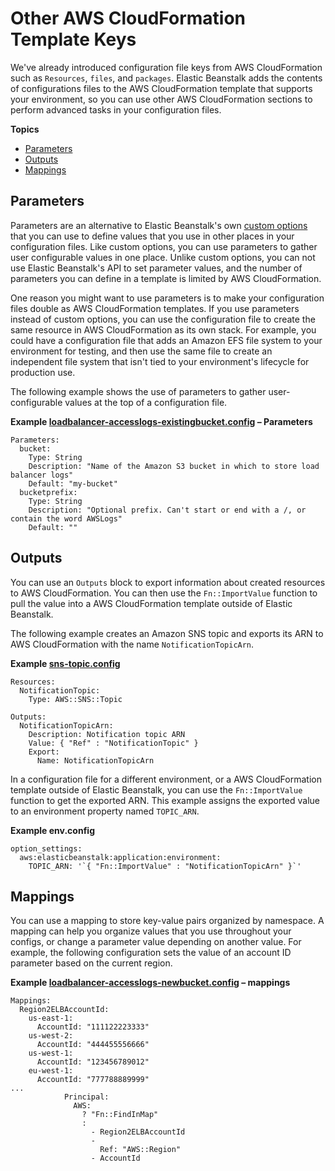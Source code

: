 # Other AWS CloudFormation Template Keys<a name="ebextensions-otherkeys"></a>

We've already introduced configuration file keys from AWS CloudFormation such as `Resources`, `files`, and `packages`\. Elastic Beanstalk adds the contents of configurations files to the AWS CloudFormation template that supports your environment, so you can use other AWS CloudFormation sections to perform advanced tasks in your configuration files\.

**Topics**
+ [Parameters](#ebextensions-otherkeys-parameters)
+ [Outputs](#ebextensions-otherkeys-outputs)
+ [Mappings](#ebextensions-otherkeys-mappings)

## Parameters<a name="ebextensions-otherkeys-parameters"></a>

Parameters are an alternative to Elastic Beanstalk's own [custom options](configuration-options-custom.md) that you can use to define values that you use in other places in your configuration files\. Like custom options, you can use parameters to gather user configurable values in one place\. Unlike custom options, you can not use Elastic Beanstalk's API to set parameter values, and the number of parameters you can define in a template is limited by AWS CloudFormation\.

One reason you might want to use parameters is to make your configuration files double as AWS CloudFormation templates\. If you use parameters instead of custom options, you can use the configuration file to create the same resource in AWS CloudFormation as its own stack\. For example, you could have a configuration file that adds an Amazon EFS file system to your environment for testing, and then use the same file to create an independent file system that isn't tied to your environment's lifecycle for production use\.

The following example shows the use of parameters to gather user\-configurable values at the top of a configuration file\.

**Example [loadbalancer\-accesslogs\-existingbucket\.config](https://github.com/awslabs/elastic-beanstalk-samples/tree/master/configuration-files/aws-provided/resource-configuration/loadbalancer-accesslogs-existingbucket.config) – Parameters**  

```
Parameters:
  bucket:
    Type: String
    Description: "Name of the Amazon S3 bucket in which to store load balancer logs"
    Default: "my-bucket"
  bucketprefix:
    Type: String
    Description: "Optional prefix. Can't start or end with a /, or contain the word AWSLogs"
    Default: ""
```

## Outputs<a name="ebextensions-otherkeys-outputs"></a>

You can use an `Outputs` block to export information about created resources to AWS CloudFormation\. You can then use the `Fn::ImportValue` function to pull the value into a AWS CloudFormation template outside of Elastic Beanstalk\.

The following example creates an Amazon SNS topic and exports its ARN to AWS CloudFormation with the name `NotificationTopicArn`\.

**Example [sns\-topic\.config](https://github.com/awslabs/elastic-beanstalk-samples/tree/master/configuration-files/aws-provided/resource-configuration/sns-topic.config)**  

```
Resources:
  NotificationTopic:
    Type: AWS::SNS::Topic

Outputs:
  NotificationTopicArn:
    Description: Notification topic ARN
    Value: { "Ref" : "NotificationTopic" }
    Export:
      Name: NotificationTopicArn
```

In a configuration file for a different environment, or a AWS CloudFormation template outside of Elastic Beanstalk, you can use the `Fn::ImportValue` function to get the exported ARN\. This example assigns the exported value to an environment property named `TOPIC_ARN`\.

**Example env\.config**  

```
option_settings:
  aws:elasticbeanstalk:application:environment:
    TOPIC_ARN: '`{ "Fn::ImportValue" : "NotificationTopicArn" }`'
```

## Mappings<a name="ebextensions-otherkeys-mappings"></a>

You can use a mapping to store key\-value pairs organized by namespace\. A mapping can help you organize values that you use throughout your configs, or change a parameter value depending on another value\. For example, the following configuration sets the value of an account ID parameter based on the current region\.

**Example [loadbalancer\-accesslogs\-newbucket\.config](https://github.com/awslabs/elastic-beanstalk-samples/tree/master/configuration-files/aws-provided/resource-configuration/loadbalancer-accesslogs-newbucket.config) – mappings**  

```
Mappings: 
  Region2ELBAccountId: 
    us-east-1: 
      AccountId: "111122223333"
    us-west-2: 
      AccountId: "444455556666"
    us-west-1: 
      AccountId: "123456789012"
    eu-west-1: 
      AccountId: "777788889999"
...
            Principal: 
              AWS: 
                ? "Fn::FindInMap"
                : 
                  - Region2ELBAccountId
                  - 
                    Ref: "AWS::Region"
                  - AccountId
```
